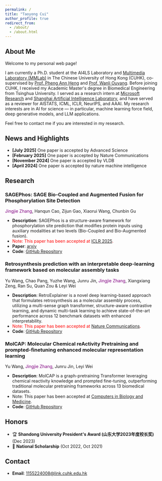 ```yaml
---
permalink: /
title: "Taoyong Cui"
author_profile: true
redirect_from: 
  - /about/
  - /about.html
---
```


## About Me

Welcome to my personal web page! 

I am currently a Ph.D. student at the AI4LS Laboratory and [Multimedia Laboratory (MMLab)](https://mmlab.ie.cuhk.edu.hk/) in The Chinese University of Hong Kong (CUHK), co-supervised by [Prof. Pheng Ann Heng](https://scholar.google.com/citations?hl=zh-CN&user=OFdytjoAAAAJ&view_op=list_works&sortby=pubdate) and [Prof. Wanli Ouyang](https://scholar.google.com/citations?hl=zh-CN&user=pw_0Z_UAAAAJ&view_op=list_works&sortby=pubdate). Before joining CUHK, I received my Academic Master's degree in Biomedical Engineering from Tsinghua University. I served as a research intern at [Microsoft Research](https://www.microsoft.com/en-us/research/lab/microsoft-research-asia/) and [Shanghai Artificial Intelligence Laboratory](https://www.shlab.org.cn/), and have served as a reviewer for AISTATS, ICML, ICLR, NeurIPS, and AAAI. My research interests are in AI for science — in particular, machine learning force field, deep generative models, and LLM applications. 

Feel free to contact me if you are interested in my research. 

## News and Highlights
- **[July 2025]** One paper is accepted by Advanced Science
- **[February 2025]** One paper is accepted by Nature Communications
- **[November 2024]** One paper is accepted by VLDB
- **[April 2024]** One paper is accepted by nature machine intelligence
## Research
### SAGEPhos: SAGE Bio-Coupled and Augmented Fusion for Phosphorylation Site Detection
<span style="color: purple;">Jingjie Zhang</span>, Hanqun Cao, Zijun Gao, Xiaorui Wang, Chunbin Gu
- **Description**: SAGEPhos is a structure-aware framework for phosphorylation site prediction that modifies protein inputs using auxiliary modalities at two levels (Bio-Coupled and Bio-Augmented fusion).
- <span style="color: red;">Note: This paper has been accepted at [ICLR 2025](https://openreview.net/forum?id=hLwcNSFhC2).</span>
- **Paper**: [arxiv](https://arxiv.org/abs/2502.07384)
- **Code**: [GitHub Repository](https://github.com/ZhangJJ26/SAGEPhos)

### Retrosynthesis prediction with an interpretable deep-learning framework based on molecular assembly tasks
Yu Wang, Chao Pang, Yuzhe Wang, Junru Jin, <span style="color: purple;">Jingjie Zhang</span>, Xiangxiang Zeng, Ran Su, Quan Zou & Leyi Wei
- **Description**: RetroExplainer is a novel deep learning-based approach that formulates retrosynthesis as a molecular assembly process, utilizing a multi-sense graph transformer, structure-aware contrastive learning, and dynamic multi-task learning to achieve state-of-the-art performance across 12 benchmark datasets with enhanced interpretability.
- <span style="color: red;">Note: This paper has been accepted at [Nature Communications](https://www.nature.com/articles/s41467-023-41698-5).</span>
- **Code**: [GitHub Repository](https://github.com/wangyu-sd/RetroExplainer)

### MolCAP: Molecular Chemical reActivity Pretraining and prompted-finetuning enhanced molecular representation learning
Yu Wang, <span style="color: purple;">Jingjie Zhang</span>, Junru Jin, Leyi Wei
- **Description**: MolCAP is a graph-pretraining Transformer leveraging chemical reactivity knowledge and prompted fine-tuning, outperforming traditional molecular pretraining frameworks across 13 biomedical datasets.
- Note: This paper has been accepted at [Computers in Biology and Medicine](https://www.sciencedirect.com/science/article/abs/pii/S0010482523011319).
- **Code**: [GitHub Repository](https://github.com/wangyu-sd/MolCAP)

## Honors
- 🏆 **Shandong University President's Award (山东大学2023年度校长奖)** (Dec 2023)
- 🏅 **National Scholarship** (Oct 2022, Oct 2021)

## Contact
- **Email**: [1155224008@link.cuhk.edu.hk](mailto:1155224008@link.cuhk.edu.hk)

